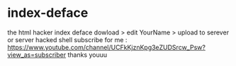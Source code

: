 # index-deface
the html hacker index deface
dowload > edit YourName > upload to serever or server hacked shell
subscribe for me : https://www.youtube.com/channel/UCFkKjznKpg3eZUDSrcw_Psw?view_as=subscriber
thanks youuu

